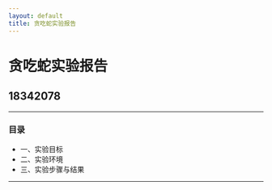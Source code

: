 ```yaml
---
layout: default
title: 贪吃蛇实验报告
---
```

# 贪吃蛇实验报告
##  18342078
---
### 目录
- 一、实验目标
- 二、实验环境
- 三、实验步骤与结果
---